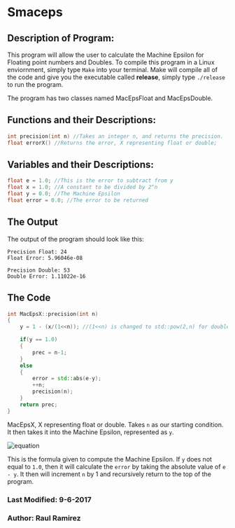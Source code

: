 # Smaceps

## Description of Program:
This program will allow the user to calculate the Machine Epsilon for Floating point numbers and Doubles. To compile this program in a Linux enviornment, simply type `Make` into your terminal. Make will compile all of the code and give you the executable called **release**, simply type `./release` to run the program. 

The program has two classes named MacEpsFloat and MacEpsDouble. 

## Functions and their Descriptions:

```cpp
int precision(int n) //Takes an integer n, and returns the precision.
float errorX() //Returns the error, X representing float or double;
```

## Variables and their Descriptions:

```cpp
float e = 1.0; //This is the error to subtract from y
float x = 1.0; //A constant to be divided by 2^n
float y = 0.0; //The Machine Epsilon
float error = 0.0; //The error to be returned
```

## The Output
The output of the program should look like this:
```
Precision Float: 24
Float Error: 5.96046e-08

Precision Double: 53
Double Error: 1.11022e-16
```

## The Code
```cpp
int MacEpsX::precision(int n)
{
	y = 1 - (x/(1<<n)); //(1<<n) is changed to std::pow(2,n) for doubles.

	if(y == 1.0)
	{
		prec = n-1;
	}
	else
	{
		error = std::abs(e-y);
		++n;
		precision(n);
	}
	return prec;
}
```
MacEpsX, X representing float or double. Takes `n` as our starting condition. It then takes it into the Machine Epsilon, represented as `y`. 

![equation](https://latex.codecogs.com/gif.latex?macEps&space;=&space;macEps&space;-&space;\frac{x}{2^n}) 

This is the formula given to compute the Machine Epsilon. If `y` does not equal to `1.0`, then it will calculate the `error` by taking the absolute value of `e - y`. It then will increment `n` by 1 and recursively return to the top of the program.

### Last Modified: 9-6-2017
### Author: Raul Ramirez
